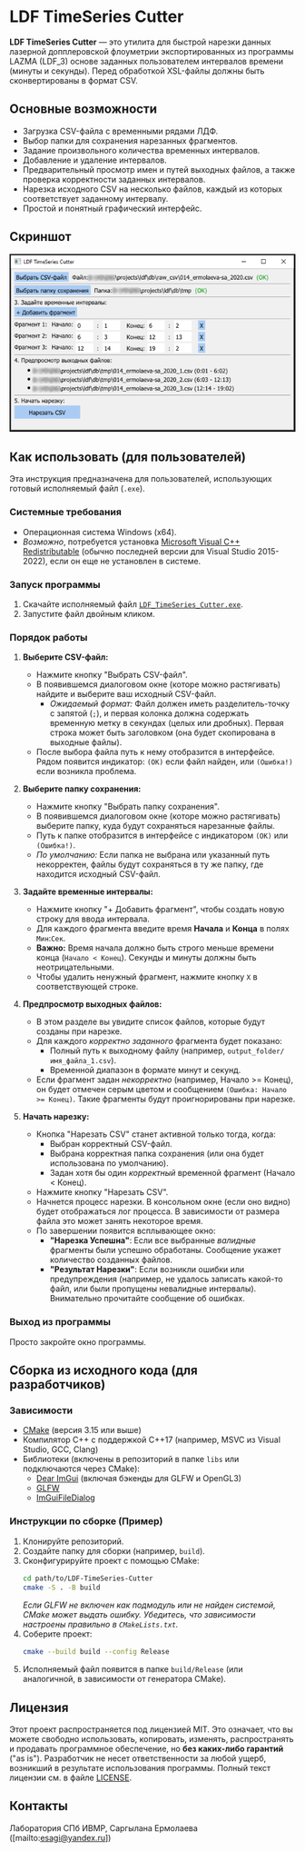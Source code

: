 # LDF TimeSeries Cutter

**LDF TimeSeries Cutter** — это утилита для быстрой нарезки данных лазерной допплеровской флоуметрии экспортированных из программы LAZMA (LDF_3) основе заданных пользователем интервалов времени (минуты и секунды). Перед обработкой XSL-файлы должны быть сконвертированы в формат CSV.

## Основные возможности

*   Загрузка CSV-файла с временными рядами ЛДФ.
*   Выбор папки для сохранения нарезанных фрагментов.
*   Задание произвольного количества временных интервалов.
*   Добавление и удаление интервалов.
*   Предварительный просмотр имен и путей выходных файлов, а также проверка корректности заданных интервалов.
*   Нарезка исходного CSV на несколько файлов, каждый из которых соответствует заданному интервалу.
*   Простой и понятный графический интерфейс.

## Скриншот

<!-- Добавьте сюда скриншот программы -->
![Screenshot](https://github.com/sargylana108/LDF-TimeSeries-Cutter/blob/main/assets/screenshot.PNG)

## Как использовать (для пользователей)

Эта инструкция предназначена для пользователей, использующих готовый исполняемый файл (`.exe`).

### Системные требования

*   Операционная система Windows (x64).
*   *Возможно*, потребуется установка [Microsoft Visual C++ Redistributable](https://learn.microsoft.com/en-us/cpp/windows/latest-supported-vc-redist?view=msvc-170) (обычно последней версии для Visual Studio 2015-2022), если он еще не установлен в системе.

### Запуск программы

1.  Скачайте исполняемый файл [`LDF_TimeSeries_Cutter.exe`](https://github.com/sargylana108/LDF-TimeSeries-Cutter/releases/tag/v1.0).
2.  Запустите файл двойным кликом.

### Порядок работы

1.  **Выберите CSV-файл:**
    *   Нажмите кнопку "Выбрать CSV-файл".
    *   В появившемся диалоговом окне (которе можно растягивать) найдите и выберите ваш исходный CSV-файл.
        *   *Ожидаемый формат:* Файл должен иметь разделитель-точку с запятой (`;`), и первая колонка должна содержать временную метку в секундах (целых или дробных). Первая строка может быть заголовком (она будет скопирована в выходные файлы).
    *   После выбора файла путь к нему отобразится в интерфейсе. Рядом появится индикатор: `(OK)` если файл найден, или `(Ошибка!)` если возникла проблема.

2.  **Выберите папку сохранения:**
    *   Нажмите кнопку "Выбрать папку сохранения".
    *   В появившемся диалоговом окне (которе можно растягивать) выберите папку, куда будут сохраняться нарезанные файлы.
    *   Путь к папке отобразится в интерфейсе с индикатором `(OK)` или `(Ошибка!)`.
    *   *По умолчанию:* Если папка не выбрана или указанный путь некорректен, файлы будут сохраняться в ту же папку, где находится исходный CSV-файл.

3.  **Задайте временные интервалы:**
    *   Нажмите кнопку "+ Добавить фрагмент", чтобы создать новую строку для ввода интервала.
    *   Для каждого фрагмента введите время **Начала** и **Конца** в полях `Мин`:`Сек`.
    *   **Важно:** Время начала должно быть строго меньше времени конца (`Начало < Конец`). Секунды и минуты должны быть неотрицательными.
    *   Чтобы удалить ненужный фрагмент, нажмите кнопку `X` в соответствующей строке.

4.  **Предпросмотр выходных файлов:**
    *   В этом разделе вы увидите список файлов, которые будут созданы при нарезке.
    *   Для каждого *корректно заданного* фрагмента будет показано:
        *   Полный путь к выходному файлу (например, `output_folder/имя_файла_1.csv`).
        *   Временной диапазон в формате минут и секунд.
    *   Если фрагмент задан *некорректно* (например, Начало >= Конец), он будет отмечен серым цветом и сообщением `(Ошибка: Начало >= Конец)`. Такие фрагменты будут проигнорированы при нарезке.

5.  **Начать нарезку:**
    *   Кнопка "Нарезать CSV" станет активной только тогда, когда:
        *   Выбран корректный CSV-файл.
        *   Выбрана корректная папка сохранения (или она будет использована по умолчанию).
        *   Задан хотя бы один *корректный* временной фрагмент (Начало < Конец).
    *   Нажмите кнопку "Нарезать CSV".
    *   Начнется процесс нарезки. В консольном окне (если оно видно) будет отображаться лог процесса. В зависимости от размера файла это может занять некоторое время.
    *   По завершении появится всплывающее окно:
        *   **"Нарезка Успешна"**: Если все выбранные *валидные* фрагменты были успешно обработаны. Сообщение укажет количество созданных файлов.
        *   **"Результат Нарезки"**: Если возникли ошибки или предупреждения (например, не удалось записать какой-то файл, или были пропущены невалидные интервалы). Внимательно прочитайте сообщение об ошибках.

### Выход из программы

Просто закройте окно программы.

## Сборка из исходного кода (для разработчиков)

### Зависимости

*   [CMake](https://cmake.org/) (версия 3.15 или выше)
*   Компилятор C++ с поддержкой C++17 (например, MSVC из Visual Studio, GCC, Clang)
*   Библиотеки (включены в репозиторий в папке `libs` или подключаются через CMake):
    *   [Dear ImGui](https://github.com/ocornut/imgui) (включая бэкенды для GLFW и OpenGL3)
    *   [GLFW](https://www.glfw.org/)
    *   [ImGuiFileDialog](https://github.com/aiekick/ImGuiFileDialog)

### Инструкции по сборке (Пример)

1.  Клонируйте репозиторий.
2.  Создайте папку для сборки (например, `build`).
3.  Сконфигурируйте проект с помощью CMake:
    ```bash
    cd path/to/LDF-TimeSeries-Cutter
    cmake -S . -B build
    ```
    *Если GLFW не включен как подмодуль или не найден системой, CMake может выдать ошибку. Убедитесь, что зависимости настроены правильно в `CMakeLists.txt`.*
4.  Соберите проект:
    ```bash
    cmake --build build --config Release
    ```
5.  Исполняемый файл появится в папке `build/Release` (или аналогичной, в зависимости от генератора CMake).

## Лицензия

Этот проект распространяется под лицензией MIT. Это означает, что вы можете свободно использовать, копировать, изменять, распространять и продавать программное обеспечение, но **без каких-либо гарантий** ("as is"). Разработчик не несет ответственности за любой ущерб, возникший в результате использования программы. Полный текст лицензии см. в файле [LICENSE](LICENSE).

## Контакты

Лаборатория СПб ИВМР, Саргылана Ермолаева ([mailto:esagi@yandex.ru])